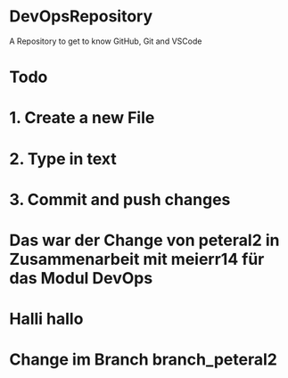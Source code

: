 # DevOpsRepository
A Repository to get to know GitHub, Git and VSCode

# Todo
# 1. Create a new File
# 2. Type in text
# 3. Commit and push changes



# Das war der Change von peteral2 in Zusammenarbeit mit meierr14 für das Modul DevOps

# Halli hallo

# Change im Branch branch_peteral2